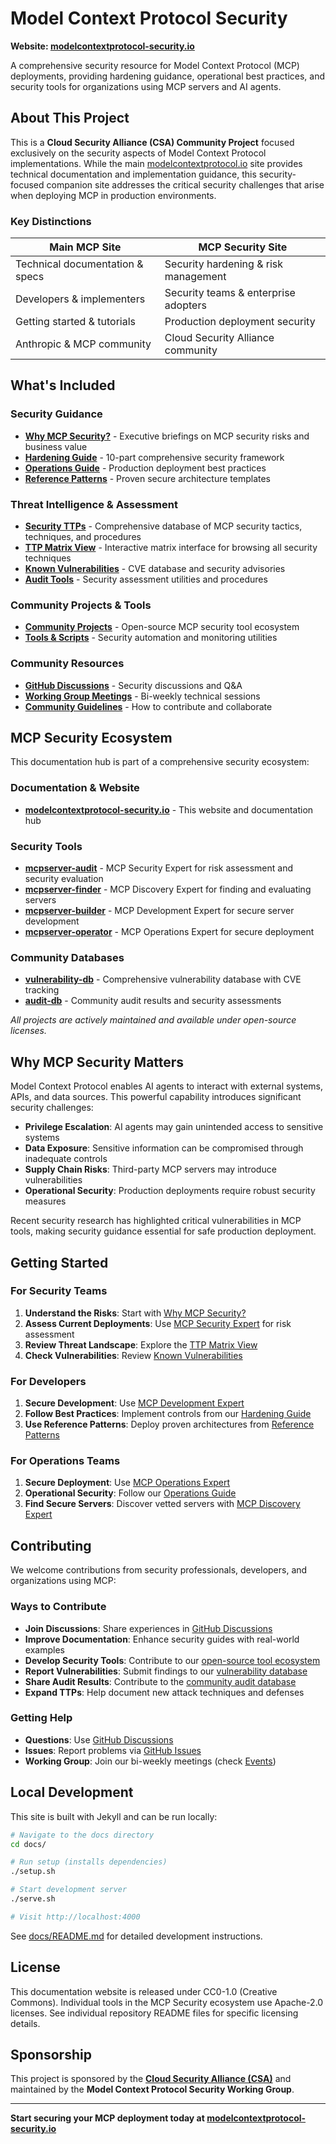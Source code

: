 # Model Context Protocol Security

**Website: [modelcontextprotocol-security.io](https://modelcontextprotocol-security.io)**

A comprehensive security resource for Model Context Protocol (MCP) deployments, providing hardening guidance, operational best practices, and security tools for organizations using MCP servers and AI agents.

## About This Project

This is a **Cloud Security Alliance (CSA) Community Project** focused exclusively on the security aspects of Model Context Protocol implementations. While the main [modelcontextprotocol.io](https://modelcontextprotocol.io) site provides technical documentation and implementation guidance, this security-focused companion site addresses the critical security challenges that arise when deploying MCP in production environments.

### Key Distinctions

| **Main MCP Site** | **MCP Security Site** |
|-------------------|------------------------|
| Technical documentation & specs | Security hardening & risk management |
| Developers & implementers | Security teams & enterprise adopters |
| Getting started & tutorials | Production deployment security |
| Anthropic & MCP community | Cloud Security Alliance community |

## What's Included

### **Security Guidance**
- **[Why MCP Security?](/why/)** - Executive briefings on MCP security risks and business value
- **[Hardening Guide](/hardening/)** - 10-part comprehensive security framework
- **[Operations Guide](/operations/)** - Production deployment best practices
- **[Reference Patterns](/patterns/)** - Proven secure architecture templates

### **Threat Intelligence & Assessment**
- **[Security TTPs](/ttps/)** - Comprehensive database of MCP security tactics, techniques, and procedures
- **[TTP Matrix View](/ttps-view/)** - Interactive matrix interface for browsing all security techniques
- **[Known Vulnerabilities](/known-vulnerabilities/)** - CVE database and security advisories
- **[Audit Tools](/audit/)** - Security assessment utilities and procedures

### **Community Projects & Tools**
- **[Community Projects](/projects/)** - Open-source MCP security tool ecosystem
- **[Tools & Scripts](/tools/)** - Security automation and monitoring utilities

### **Community Resources**
- **[GitHub Discussions](https://github.com/orgs/ModelContextProtocol-Security/discussions)** - Security discussions and Q&A
- **[Working Group Meetings](/events/)** - Bi-weekly technical sessions
- **[Community Guidelines](/community/)** - How to contribute and collaborate

## MCP Security Ecosystem

This documentation hub is part of a comprehensive security ecosystem:

### **Documentation & Website**
- **[modelcontextprotocol-security.io](https://github.com/ModelContextProtocol-Security/modelcontextprotocol-security.io)** - This website and documentation hub

### **Security Tools**
- **[mcpserver-audit](https://github.com/ModelContextProtocol-Security/mcpserver-audit)** - MCP Security Expert for risk assessment and security evaluation
- **[mcpserver-finder](https://github.com/ModelContextProtocol-Security/mcpserver-finder)** - MCP Discovery Expert for finding and evaluating servers
- **[mcpserver-builder](https://github.com/ModelContextProtocol-Security/mcpserver-builder)** - MCP Development Expert for secure server development
- **[mcpserver-operator](https://github.com/ModelContextProtocol-Security/mcpserver-operator)** - MCP Operations Expert for secure deployment

### **Community Databases**
- **[vulnerability-db](https://github.com/ModelContextProtocol-Security/vulnerability-db)** - Comprehensive vulnerability database with CVE tracking
- **[audit-db](https://github.com/ModelContextProtocol-Security/audit-db)** - Community audit results and security assessments

*All projects are actively maintained and available under open-source licenses.*

## Why MCP Security Matters

Model Context Protocol enables AI agents to interact with external systems, APIs, and data sources. This powerful capability introduces significant security challenges:

- **Privilege Escalation**: AI agents may gain unintended access to sensitive systems
- **Data Exposure**: Sensitive information can be compromised through inadequate controls
- **Supply Chain Risks**: Third-party MCP servers may introduce vulnerabilities
- **Operational Security**: Production deployments require robust security measures

Recent security research has highlighted critical vulnerabilities in MCP tools, making security guidance essential for safe production deployment.

## Getting Started

### **For Security Teams**
1. **Understand the Risks**: Start with [Why MCP Security?](https://modelcontextprotocol-security.io/why/)
2. **Assess Current Deployments**: Use [MCP Security Expert](https://github.com/ModelContextProtocol-Security/mcpserver-audit) for risk assessment
3. **Review Threat Landscape**: Explore the [TTP Matrix View](https://modelcontextprotocol-security.io/ttps-view/)
4. **Check Vulnerabilities**: Review [Known Vulnerabilities](https://modelcontextprotocol-security.io/known-vulnerabilities/)

### **For Developers**
1. **Secure Development**: Use [MCP Development Expert](https://github.com/ModelContextProtocol-Security/mcpserver-builder)
2. **Follow Best Practices**: Implement controls from our [Hardening Guide](https://modelcontextprotocol-security.io/hardening/)
3. **Use Reference Patterns**: Deploy proven architectures from [Reference Patterns](https://modelcontextprotocol-security.io/patterns/)

### **For Operations Teams**
1. **Secure Deployment**: Use [MCP Operations Expert](https://github.com/ModelContextProtocol-Security/mcpserver-operator)
2. **Operational Security**: Follow our [Operations Guide](https://modelcontextprotocol-security.io/operations/)
3. **Find Secure Servers**: Discover vetted servers with [MCP Discovery Expert](https://github.com/ModelContextProtocol-Security/mcpserver-finder)

## Contributing

We welcome contributions from security professionals, developers, and organizations using MCP:

### Ways to Contribute
- **Join Discussions**: Share experiences in [GitHub Discussions](https://github.com/orgs/ModelContextProtocol-Security/discussions)
- **Improve Documentation**: Enhance security guides with real-world examples
- **Develop Security Tools**: Contribute to our [open-source tool ecosystem](https://modelcontextprotocol-security.io/projects/)
- **Report Vulnerabilities**: Submit findings to our [vulnerability database](https://github.com/ModelContextProtocol-Security/vulnerability-db)
- **Share Audit Results**: Contribute to the [community audit database](https://github.com/ModelContextProtocol-Security/audit-db)
- **Expand TTPs**: Help document new attack techniques and defenses

### Getting Help
- **Questions**: Use [GitHub Discussions](https://github.com/orgs/ModelContextProtocol-Security/discussions)
- **Issues**: Report problems via [GitHub Issues](https://github.com/ModelContextProtocol-Security/modelcontextprotocol-security.io/issues)
- **Working Group**: Join our bi-weekly meetings (check [Events](https://modelcontextprotocol-security.io/events/))

## Local Development

This site is built with Jekyll and can be run locally:

```bash
# Navigate to the docs directory
cd docs/

# Run setup (installs dependencies)
./setup.sh

# Start development server
./serve.sh

# Visit http://localhost:4000
```

See [docs/README.md](docs/README.md) for detailed development instructions.

## License

This documentation website is released under CC0-1.0 (Creative Commons). Individual tools in the MCP Security ecosystem use Apache-2.0 licenses. See individual repository README files for specific licensing details.

## Sponsorship

This project is sponsored by the **[Cloud Security Alliance (CSA)](https://cloudsecurityalliance.org)** and maintained by the **Model Context Protocol Security Working Group**.

---

**Start securing your MCP deployment today at [modelcontextprotocol-security.io](https://modelcontextprotocol-security.io)**

